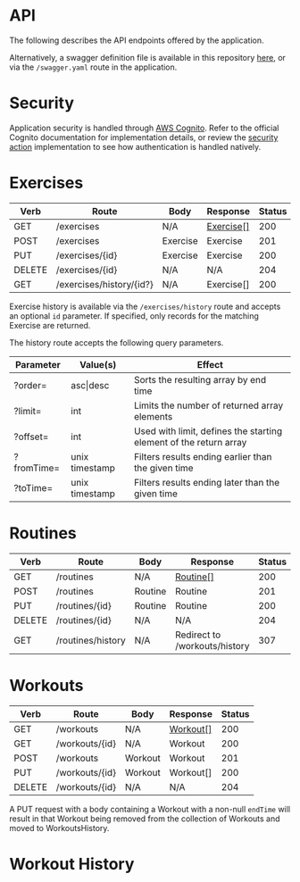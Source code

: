 # API

The following describes the API endpoints offered by the application.

Alternatively, a swagger definition file is available in this repository [here](https://github.com/jpdillingham/SWoT/blob/master/web/public/swagger.yaml), or via the `/swagger.yaml` route in the application.

# Security

Application security is handled through [AWS Cognito](https://docs.aws.amazon.com/cognito/latest/developerguide/cognito-reference.html).  Refer to the official Cognito documentation for implementation details, or review the [security action](https://github.com/jpdillingham/SWoT/blob/master/web/src/components/security/SecurityActions.js) implementation to see how authentication is handled natively.

# Exercises

|Verb|Route|Body|Response|Status|
|----|-----|----|--------|------|
|GET|/exercises|N/A|[Exercise[]](https://github.com/jpdillingham/SWoT/blob/master/docs/DOMAIN.md)|200|
|POST|/exercises|Exercise|Exercise|201|
|PUT|/exercises/{id}|Exercise|Exercise|200|
|DELETE|/exercises/{id}|N/A|N/A|204|
|GET|/exercises/history/{id?}|N/A|Exercise[]|200|

Exercise history is available via the `/exercises/history` route and accepts an optional `id` parameter.  If specified, only records for the matching Exercise are returned.  

The history route accepts the following query parameters.

|Parameter|Value(s)|Effect|
|---------|--------|------|
|?order=|asc\|desc|Sorts the resulting array by end time|
|?limit=|int|Limits the number of returned array elements|
|?offset=|int|Used with limit, defines the starting element of the return array|
|?fromTime=|unix timestamp|Filters results ending earlier than the given time|
|?toTime=|unix timestamp|Filters results ending later than the given time|

# Routines

|Verb|Route|Body|Response|Status|
|----|-----|----|--------|------|
|GET|/routines|N/A|[Routine[]](https://github.com/jpdillingham/SWoT/blob/master/docs/DOMAIN.md)|200|
|POST|/routines|Routine|Routine|201|
|PUT|/routines/{id}|Routine|Routine|200|
|DELETE|/routines/{id}|N/A|N/A|204|
|GET|/routines/history|N/A|Redirect to /workouts/history|307|

# Workouts

|Verb|Route|Body|Response|Status|
|----|-----|----|--------|------|
|GET|/workouts|N/A|[Workout[]](https://github.com/jpdillingham/SWoT/blob/master/docs/DOMAIN.md)|200|
|GET|/workouts/{id}|N/A|Workout|200|
|POST|/workouts|Workout|Workout|201|
|PUT|/workouts/{id}|Workout|Workout[]|200|
|DELETE|/workouts/{id}|N/A|N/A|204|

A PUT request with a body containing a Workout with a non-null `endTime` will result in that Workout being removed from the collection of Workouts and moved to WorkoutsHistory.

# Workout History